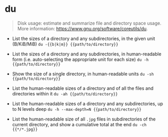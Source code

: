 # du
> Disk usage: estimate and summarize file and directory space usage.
> More information: <https://www.gnu.org/software/coreutils/du>.

- List the sizes of a directory and any subdirectories, in the given unit (B/KiB/MiB)
`du -{{b|k|m}} {{path/to/directory}}`

- List the sizes of a directory and any subdirectories, in human-readable form (i.e. auto-selecting the appropriate unit for each size)
`du -h {{path/to/directory}}`

- Show the size of a single directory, in human-readable units
`du -sh {{path/to/directory}}`

- List the human-readable sizes of a directory and of all the files and directories within it
`du -ah {{path/to/directory}}`

- List the human-readable sizes of a directory and any subdirectories, up to N levels deep
`du -h --max-depth=N {{path/to/directory}}`

- List the human-readable size of all `.jpg` files in subdirectories of the current directory, and show a cumulative total at the end
`du -ch {{*/*.jpg}}`
